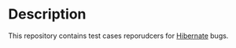 # Description
This repository contains test cases reporudcers for [Hibernate](https://hibernate.org/) bugs.

